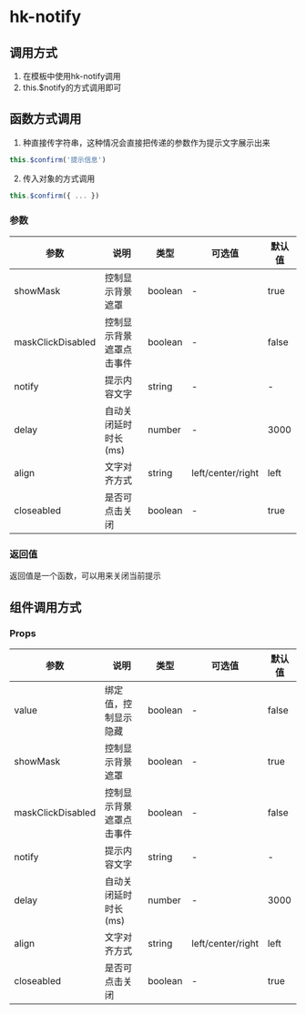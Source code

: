 # hk-notify

## 调用方式
1. 在模板中使用hk-notify调用
2. this.$notify的方式调用即可

## 函数方式调用
1. 种直接传字符串，这种情况会直接把传递的参数作为提示文字展示出来
```javascript
this.$confirm('提示信息')
```
2. 传入对象的方式调用
```javascript
this.$confirm({ ... })
```
### 参数

| 参数 | 说明 | 类型 | 可选值 | 默认值 |
|--- | --- | --- | --- | --- |
| showMask | 控制显示背景遮罩 | boolean | - | true |
| maskClickDisabled | 控制显示背景遮罩点击事件 | boolean | - | false |
| notify | 提示内容文字 | string | - | - |
| delay | 自动关闭延时时长(ms) | number | - | 3000 |
| align | 文字对齐方式 | string | left/center/right | left |
| closeabled | 是否可点击关闭 | boolean | - | true |

### 返回值
返回值是一个函数，可以用来关闭当前提示


## 组件调用方式
### Props

| 参数 | 说明 | 类型 | 可选值 | 默认值 |
|--- | --- | --- | --- | --- |
| value | 绑定值，控制显示隐藏 | boolean | - | false |
| showMask | 控制显示背景遮罩 | boolean | - | true |
| maskClickDisabled | 控制显示背景遮罩点击事件 | boolean | - | false |
| notify | 提示内容文字 | string | - | - |
| delay | 自动关闭延时时长(ms) | number | - | 3000 |
| align | 文字对齐方式 | string | left/center/right | left |
| closeabled | 是否可点击关闭 | boolean | - | true |
